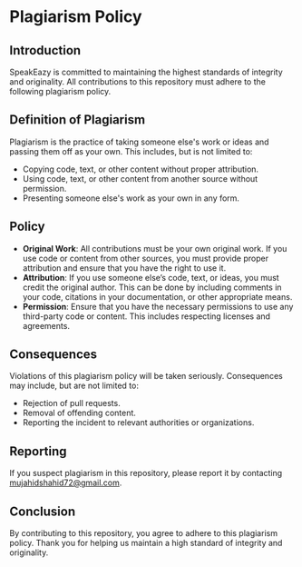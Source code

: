 # Plagiarism Policy

## Introduction

SpeakEazy is committed to maintaining the highest standards of integrity and originality. All contributions to this repository must adhere to the following plagiarism policy.

## Definition of Plagiarism

Plagiarism is the practice of taking someone else's work or ideas and passing them off as your own. This includes, but is not limited to:
- Copying code, text, or other content without proper attribution.
- Using code, text, or other content from another source without permission.
- Presenting someone else's work as your own in any form.

## Policy

- **Original Work**: All contributions must be your own original work. If you use code or content from other sources, you must provide proper attribution and ensure that you have the right to use it.
- **Attribution**: If you use someone else’s code, text, or ideas, you must credit the original author. This can be done by including comments in your code, citations in your documentation, or other appropriate means.
- **Permission**: Ensure that you have the necessary permissions to use any third-party code or content. This includes respecting licenses and agreements.

## Consequences

Violations of this plagiarism policy will be taken seriously. Consequences may include, but are not limited to:
- Rejection of pull requests.
- Removal of offending content.
- Reporting the incident to relevant authorities or organizations.

## Reporting

If you suspect plagiarism in this repository, please report it by contacting [mujahidshahid72@gmail.com](mailto:mujahidshahid72@gmail.com).

## Conclusion

By contributing to this repository, you agree to adhere to this plagiarism policy. Thank you for helping us maintain a high standard of integrity and originality.
